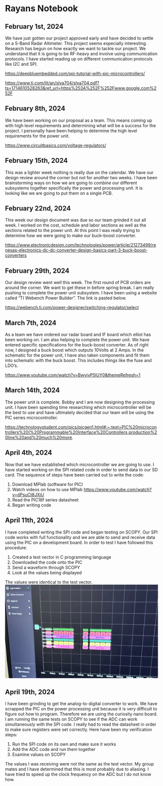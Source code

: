 # Rayans Notebook

## February 1st, 2024
We have just gotten our project approved early and have decided to settle on a S-Band Radar Altimeter. This project seems especially interesting. Research has begun on how exactly we want to tackle our project. We understand that it is going to be RF-heavy and involve using communication protocols. I have started reading up on different communication protocols like I2C and SPI.     

https://deepbluembedded.com/spi-tutorial-with-pic-microcontrollers/

https://www.ti.com/lit/an/slva704/slva704.pdf?ts=1714610528263&ref_url=https%253A%252F%252Fwww.google.com%252F 

## February 8th, 2024
We have been working on our proposal as a team. This means coming up with high level requirements and determining what will be a success for the project. I personally have been helping to determine the high level requirements for the power unit. 

https://www.circuitbasics.com/voltage-regulators/

## February 15th, 2024
This was a lighter week nothing is really due on the calendar. We have our design review around the corner but not for another two weeks. I have been brainstorming ways on how we are going to combine our different subsystems together specifically the power and processing unit. It is looking like we are going to put them on a single PCB.

## February 22nd, 2024
This week our design document was due so our team grinded it out all week. I worked on the cost, schedule and labor sections as well as the sections related to the power unit. At this point I was really trying to determine how we were going to make our buck-boost converter. 

https://www.electronicdesign.com/technologies/power/article/21273499/renesas-electronics-dc-dc-converter-design-basics-part-3-buck-boost-converters


## February 29th, 2024
Our design review went well this week. The first round of PCB orders are around the corner. We want to get these in before spring break. I am really pushing to complete the power unit subsystem. I have been using a website called “TI Webench Power Builder”. The link is pasted below. 

https://webench.ti.com/power-designer/switching-regulator/select

## March 7th, 2024
As a team we have ordered our radar board and IF board which elliot has been working on. I am also helping to complete the power unit. We have entered specific specifications for the buck-boost converter. As of right now, I designed a buck boost which outputs 10Volts at 2 Amps. In the schematic for the power unit, I have also taken components and fit them into schematic with the buck boost. This includes things like the fuse and LDO’s.

https://www.youtube.com/watch?v=BwyjvP5lUY0&themeRefresh=1

## March 14th, 2024 
The power unit is complete. Bobby and I are now designing the processing unit. I have been spending time researching which microcontroller will be the best to use and have ultimately decided that our team will be using the PIC series microcontroller. 

https://technologystudent.com/pics/picgen1.html#:~:text=PIC%20microcontrollers%20(%20Programmable%20Interface%20Controllers,production%20line%20and%20much%20more.

## April 4th, 2024
Now that we have established which microcontroller we are going to use. I have started working on the SPI related code in order to send data to our SD card. The sequence of steps have been carried out to write the code:

1) Download MPlab (software for PIC)
2) Watch videos on how to use MPlab https://www.youtube.com/watch?v=dPsuCt8JXjU
3) Read the PIC18f series datasheet
4) Began writing code

## April 11th, 2024
I have completed writing the SPI code and began testing on SCOPY. Our SPI code works with full functionality and we are able to send and receive data using the PIC on a development board. In order to test I have followed this procedure:

1) Created a test vector in C programming language
2) Downloaded the code onto the PIC
3) Send a waveform through SCOPY
4) Look at the values being displayed

The values were identical to the test vector. 
![alt text](image.png)

## April 19th, 2024
I have been grinding to get the analog-to-digital converter to work. We have scrapped the PIC on the power processing unit because it is very difficult to figure out how to program. Therefore we are using the curiosity nano board. I am running the same tests on SCOPY to see if the ADC can work simultaneously with the SPI code. I really had to read the datasheet in order to make sure registers were set correctly. Here have been my verification steps:

1) Run the SPI code on its own and make sure it works
2) Add the ADC code and run them together
3) Examine values on SCOPY

The values I was receiving were not the same as the test vector. My group mates and I have determined that this is most probably due to aliasing. I have tried to speed up the clock frequency on the ADC but I do not know how. 

